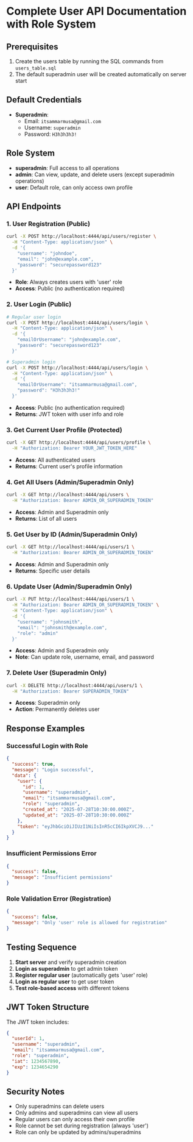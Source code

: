 # Complete User API Documentation with Role System

## Prerequisites

1. Create the users table by running the SQL commands from `users_table.sql`
2. The default superadmin user will be created automatically on server start

## Default Credentials

- **Superadmin**:
  - Email: `itsammarmusa@gmail.com`
  - Username: `superadmin`
  - Password: `H3h3h3h3!`

## Role System

- **superadmin**: Full access to all operations
- **admin**: Can view, update, and delete users (except superadmin operations)
- **user**: Default role, can only access own profile

## API Endpoints

### 1. User Registration (Public)

```bash
curl -X POST http://localhost:4444/api/users/register \
  -H "Content-Type: application/json" \
  -d '{
    "username": "johndoe",
    "email": "john@example.com",
    "password": "securepassword123"
  }'
```

- **Role**: Always creates users with 'user' role
- **Access**: Public (no authentication required)

### 2. User Login (Public)

```bash
# Regular user login
curl -X POST http://localhost:4444/api/users/login \
  -H "Content-Type: application/json" \
  -d '{
    "emailOrUsername": "john@example.com",
    "password": "securepassword123"
  }'

# Superadmin login
curl -X POST http://localhost:4444/api/users/login \
  -H "Content-Type: application/json" \
  -d '{
    "emailOrUsername": "itsammarmusa@gmail.com",
    "password": "H3h3h3h3!"
  }'
```

- **Access**: Public (no authentication required)
- **Returns**: JWT token with user info and role

### 3. Get Current User Profile (Protected)

```bash
curl -X GET http://localhost:4444/api/users/profile \
  -H "Authorization: Bearer YOUR_JWT_TOKEN_HERE"
```

- **Access**: All authenticated users
- **Returns**: Current user's profile information

### 4. Get All Users (Admin/Superadmin Only)

```bash
curl -X GET http://localhost:4444/api/users \
  -H "Authorization: Bearer ADMIN_OR_SUPERADMIN_TOKEN"
```

- **Access**: Admin and Superadmin only
- **Returns**: List of all users

### 5. Get User by ID (Admin/Superadmin Only)

```bash
curl -X GET http://localhost:4444/api/users/1 \
  -H "Authorization: Bearer ADMIN_OR_SUPERADMIN_TOKEN"
```

- **Access**: Admin and Superadmin only
- **Returns**: Specific user details

### 6. Update User (Admin/Superadmin Only)

```bash
curl -X PUT http://localhost:4444/api/users/1 \
  -H "Authorization: Bearer ADMIN_OR_SUPERADMIN_TOKEN" \
  -H "Content-Type: application/json" \
  -d '{
    "username": "johnsmith",
    "email": "johnsmith@example.com",
    "role": "admin"
  }'
```

- **Access**: Admin and Superadmin only
- **Note**: Can update role, username, email, and password

### 7. Delete User (Superadmin Only)

```bash
curl -X DELETE http://localhost:4444/api/users/1 \
  -H "Authorization: Bearer SUPERADMIN_TOKEN"
```

- **Access**: Superadmin only
- **Action**: Permanently deletes user

## Response Examples

### Successful Login with Role

```json
{
  "success": true,
  "message": "Login successful",
  "data": {
    "user": {
      "id": 1,
      "username": "superadmin",
      "email": "itsammarmusa@gmail.com",
      "role": "superadmin",
      "created_at": "2025-07-28T10:30:00.000Z",
      "updated_at": "2025-07-28T10:30:00.000Z"
    },
    "token": "eyJhbGciOiJIUzI1NiIsInR5cCI6IkpXVCJ9..."
  }
}
```

### Insufficient Permissions Error

```json
{
  "success": false,
  "message": "Insufficient permissions"
}
```

### Role Validation Error (Registration)

```json
{
  "success": false,
  "message": "Only 'user' role is allowed for registration"
}
```

## Testing Sequence

1. **Start server** and verify superadmin creation
2. **Login as superadmin** to get admin token
3. **Register regular user** (automatically gets 'user' role)
4. **Login as regular user** to get user token
5. **Test role-based access** with different tokens

## JWT Token Structure

The JWT token includes:

```json
{
  "userId": 1,
  "username": "superadmin",
  "email": "itsammarmusa@gmail.com",
  "role": "superadmin",
  "iat": 1234567890,
  "exp": 1234654290
}
```

## Security Notes

- Only superadmins can delete users
- Only admins and superadmins can view all users
- Regular users can only access their own profile
- Role cannot be set during registration (always 'user')
- Role can only be updated by admins/superadmins
